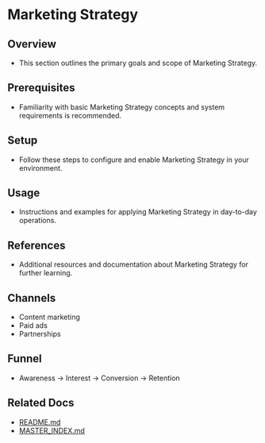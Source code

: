 # Marketing Strategy

## Overview
- This section outlines the primary goals and scope of Marketing Strategy.

## Prerequisites
- Familiarity with basic Marketing Strategy concepts and system requirements is recommended.

## Setup
- Follow these steps to configure and enable Marketing Strategy in your environment.

## Usage
- Instructions and examples for applying Marketing Strategy in day-to-day operations.

## References
- Additional resources and documentation about Marketing Strategy for further learning.


## Channels
- Content marketing
- Paid ads
- Partnerships

## Funnel
- Awareness → Interest → Conversion → Retention

## Related Docs
- [README.md](README.md)
- [MASTER_INDEX.md](MASTER_INDEX.md)

